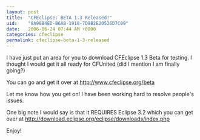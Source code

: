 ```yaml
---
layout: post
title:  "CFEclipse: BETA 1.3 Released!"
uid:	"8A98B4ED-B6AB-1918-7D9B2E20526D7C09"
date:   2006-06-24 07:44 AM +0000
categories: cfeclipse
permalink: cfeclipse-beta-1-3-released
---
```

I have just put an area for you to download CFEclipse 1.3 Beta for testing. I thought I would get it all ready for CFUnited (did I mention I am finally going?)

You can go and get it over at <a href="http://www.cfeclipse.org/beta">http://www.cfeclipse.org/beta</a>

Let me know how you get on! I have been working hard to resolve people's issues.

One big note I would say is that it REQUIRES Eclipse 3.2  which you can get over at <a href="http://download.eclipse.org/eclipse/downloads/index.php">http://download.eclipse.org/eclipse/downloads/index.php</a>

Enjoy!